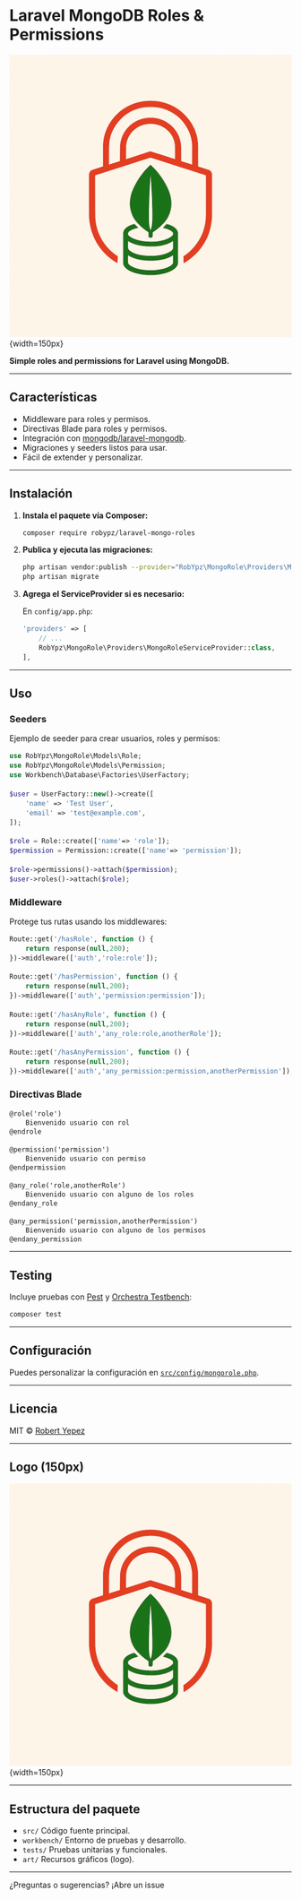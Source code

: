 # Laravel MongoDB Roles & Permissions

![Logo](/art/remove%20the%20checkmark.png){width=150px}

**Simple roles and permissions for Laravel using MongoDB.**

---

## Características

- Middleware para roles y permisos.
- Directivas Blade para roles y permisos.
- Integración con [mongodb/laravel-mongodb](https://github.com/mongodb/laravel-mongodb).
- Migraciones y seeders listos para usar.
- Fácil de extender y personalizar.

---

## Instalación

1. **Instala el paquete vía Composer:**

   ```bash
   composer require robypz/laravel-mongo-roles
   ```

2. **Publica y ejecuta las migraciones:**

   ```bash
   php artisan vendor:publish --provider="RobYpz\MongoRole\Providers\MongoRoleServiceProvider" --tag=migrations
   php artisan migrate
   ```

3. **Agrega el ServiceProvider si es necesario:**

   En `config/app.php`:

   ```php
   'providers' => [
       // ...
       RobYpz\MongoRole\Providers\MongoRoleServiceProvider::class,
   ],
   ```

---

## Uso

### Seeders

Ejemplo de seeder para crear usuarios, roles y permisos:

```php
use RobYpz\MongoRole\Models\Role;
use RobYpz\MongoRole\Models\Permission;
use Workbench\Database\Factories\UserFactory;

$user = UserFactory::new()->create([
    'name' => 'Test User',
    'email' => 'test@example.com',
]);

$role = Role::create(['name'=> 'role']);
$permission = Permission::create(['name'=> 'permission']);

$role->permissions()->attach($permission);
$user->roles()->attach($role);
```

### Middleware

Protege tus rutas usando los middlewares:

```php
Route::get('/hasRole', function () {
    return response(null,200);
})->middleware(['auth','role:role']);

Route::get('/hasPermission', function () {
    return response(null,200);
})->middleware(['auth','permission:permission']);

Route::get('/hasAnyRole', function () {
    return response(null,200);
})->middleware(['auth','any_role:role,anotherRole']);

Route::get('/hasAnyPermission', function () {
    return response(null,200);
})->middleware(['auth','any_permission:permission,anotherPermission']);
```

### Directivas Blade

```blade
@role('role')
    Bienvenido usuario con rol
@endrole

@permission('permission')
    Bienvenido usuario con permiso
@endpermission

@any_role('role,anotherRole')
    Bienvenido usuario con alguno de los roles
@endany_role

@any_permission('permission,anotherPermission')
    Bienvenido usuario con alguno de los permisos
@endany_permission
```

---

## Testing

Incluye pruebas con [Pest](https://pestphp.com/) y [Orchestra Testbench](https://github.com/orchestral/testbench):

```bash
composer test
```

---

## Configuración

Puedes personalizar la configuración en [`src/config/mongorole.php`](src/config/mongorole.php).

---

## Licencia

MIT © [Robert Yepez](mailto:robertyepez0208@hotmail.com)

---

## Logo (150px)

![Logo](/art/remove%20the%20checkmark.png){width=150px}

---

## Estructura del paquete

- `src/` Código fuente principal.
- `workbench/` Entorno de pruebas y desarrollo.
- `tests/` Pruebas unitarias y funcionales.
- `art/` Recursos gráficos (logo).

---

¿Preguntas o sugerencias? ¡Abre un issue